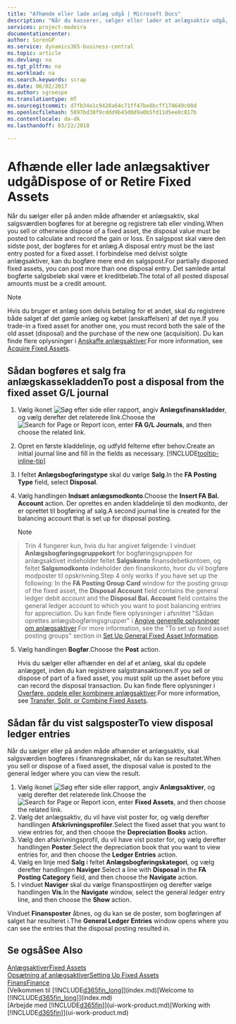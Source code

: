 ```yaml
---
title: "Afhænde eller lade anlæg udgå | Microsoft Docs"
description: "Når du kasserer, sælger eller lader et anlægsaktiv udgå, skal du bogføre en salgsværdi."
services: project-madeira
documentationcenter: 
author: SorenGP
ms.service: dynamics365-business-central
ms.topic: article
ms.devlang: na
ms.tgt_pltfrm: na
ms.workload: na
ms.search.keywords: scrap
ms.date: 06/02/2017
ms.author: sgroespe
ms.translationtype: HT
ms.sourcegitcommit: d7fb34e1c9428a64c71ff47be8bcff174649c00d
ms.openlocfilehash: 5897bd38f9cddd9b45d0d9a0b5fd11d5ee0c817b
ms.contentlocale: da-dk
ms.lasthandoff: 03/22/2018

---
```

# <a name="dispose-of-or-retire-fixed-assets"></a><span data-ttu-id="9c3b5-103">Afhænde eller lade anlægsaktiver udgå</span><span class="sxs-lookup"><span data-stu-id="9c3b5-103">Dispose of or Retire Fixed Assets</span></span>
<span data-ttu-id="9c3b5-104">Når du sælger eller på anden måde afhænder et anlægsaktiv, skal salgsværdien bogføres for at beregne og registrere tab eller vinding.</span><span class="sxs-lookup"><span data-stu-id="9c3b5-104">When you sell or otherwise dispose of a fixed asset, the disposal value must be posted to calculate and record the gain or loss.</span></span> <span data-ttu-id="9c3b5-105">En salgspost skal være den sidste post, der bogføres for et anlæg.</span><span class="sxs-lookup"><span data-stu-id="9c3b5-105">A disposal entry must be the last entry posted for a fixed asset.</span></span> <span data-ttu-id="9c3b5-106">I forbindelse med delvist solgte anlægsaktiver, kan du bogføre mere end én salgspost.</span><span class="sxs-lookup"><span data-stu-id="9c3b5-106">For partially disposed fixed assets, you can post more than one disposal entry.</span></span> <span data-ttu-id="9c3b5-107">Det samlede antal bogførte salgsbeløb skal være et kreditbeløb.</span><span class="sxs-lookup"><span data-stu-id="9c3b5-107">The total of all posted disposal amounts must be a credit amount.</span></span>  

> [!NOTE]  
>   <span data-ttu-id="9c3b5-108">Hvis du bruger et anlæg som delvis betaling for et andet, skal du registrere både salget af det gamle anlæg og købet (anskaffelsen) af det nye.</span><span class="sxs-lookup"><span data-stu-id="9c3b5-108">If you trade-in a fixed asset for another one, you must record both the sale of the old asset (disposal) and the purchase of the new one (acquisition).</span></span> <span data-ttu-id="9c3b5-109">Du kan finde flere oplysninger i [Anskaffe anlægsaktiver](fa-how-acquire.md).</span><span class="sxs-lookup"><span data-stu-id="9c3b5-109">For more information, see [Acquire Fixed Assets](fa-how-acquire.md).</span></span>  

## <a name="to-post-a-disposal-from-the-fixed-asset-gl-journal"></a><span data-ttu-id="9c3b5-110">Sådan bogføres et salg fra anlægskassekladden</span><span class="sxs-lookup"><span data-stu-id="9c3b5-110">To post a disposal from the fixed asset G/L journal</span></span>
1. <span data-ttu-id="9c3b5-111">Vælg ikonet ![Søg efter side eller rapport](media/ui-search/search_small.png "Ikonet Søg efter side eller rapport"), angiv **Anlægsfinanskladder**, og vælg derefter det relaterede link.</span><span class="sxs-lookup"><span data-stu-id="9c3b5-111">Choose the ![Search for Page or Report](media/ui-search/search_small.png "Search for Page or Report icon") icon, enter **FA G/L Journals**, and then choose the related link.</span></span>  
2. <span data-ttu-id="9c3b5-112">Opret en første kladdelinje, og udfyld felterne efter behov.</span><span class="sxs-lookup"><span data-stu-id="9c3b5-112">Create an initial journal line and fill in the fields as necessary.</span></span> [!INCLUDE[tooltip-inline-tip](includes/tooltip-inline-tip_md.md)]  
3. <span data-ttu-id="9c3b5-113">I feltet **Anlægsbogføringstype** skal du vælge **Salg**.</span><span class="sxs-lookup"><span data-stu-id="9c3b5-113">In the **FA Posting Type** field, select **Disposal**.</span></span>  
4. <span data-ttu-id="9c3b5-114">Vælg handlingen **Indsæt anlægsmodkonto**.</span><span class="sxs-lookup"><span data-stu-id="9c3b5-114">Choose the **Insert FA Bal. Account** action.</span></span> <span data-ttu-id="9c3b5-115">Der oprettes en anden kladdelinje til den modkonto, der er oprettet til bogføring af salg.</span><span class="sxs-lookup"><span data-stu-id="9c3b5-115">A second journal line is created for the balancing account that is set up for disposal posting.</span></span>  

    > [!NOTE]  
>   <span data-ttu-id="9c3b5-116">Trin 4 fungerer kun, hvis du har angivet følgende: I vinduet **Anlægsbogføringsgruppekort** for bogføringsgruppen for anlægsaktivet indeholder feltet **Salgskonto** finansdebetkontoen, og feltet **Salgsmodkonto** indeholder den finanskonto, hvor du vil bogføre modposter til opskrivning.</span><span class="sxs-lookup"><span data-stu-id="9c3b5-116">Step 4 only works if you have set up the following: In the **FA Posting Group Card** window for the posting group of the fixed asset, the **Disposal Account** field contains the general ledger debit account and the **Disposal Bal. Account** field contains the general ledger account to which you want to post balancing entries for appreciation.</span></span> <span data-ttu-id="9c3b5-117">Du kan finde flere oplysninger i afsnittet "Sådan oprettes anlægsbogføringsgrupper" i [Angive generelle oplysninger om anlægsaktiver](fa-how-setup-general.md).</span><span class="sxs-lookup"><span data-stu-id="9c3b5-117">For more information, see the "To set up fixed asset posting groups" section in [Set Up General Fixed Asset Information](fa-how-setup-general.md).</span></span>  
5. <span data-ttu-id="9c3b5-118">Vælg handlingen **Bogfør**.</span><span class="sxs-lookup"><span data-stu-id="9c3b5-118">Choose the **Post** action.</span></span>  

    <span data-ttu-id="9c3b5-119">Hvis du sælger eller afhænder en del af et anlæg, skal du opdele anlægget, inden du kan registrere salgstransaktionen.</span><span class="sxs-lookup"><span data-stu-id="9c3b5-119">If you sell or dispose of part of a fixed asset, you must split up the asset before you can record the disposal transaction.</span></span> <span data-ttu-id="9c3b5-120">Du kan finde flere oplysninger i [Overføre, opdele eller kombinere anlægsaktiver](fa-how-trans-split-combine.md).</span><span class="sxs-lookup"><span data-stu-id="9c3b5-120">For more information, see [Transfer, Split, or Combine Fixed Assets](fa-how-trans-split-combine.md).</span></span>  

## <a name="to-view-disposal-ledger-entries"></a><span data-ttu-id="9c3b5-121">Sådan får du vist salgsposter</span><span class="sxs-lookup"><span data-stu-id="9c3b5-121">To view disposal ledger entries</span></span>
<span data-ttu-id="9c3b5-122">Når du sælger eller på anden måde afhænder et anlægsaktiv, skal salgsværdien bogføres i finansregnskabet, når du kan se resultatet.</span><span class="sxs-lookup"><span data-stu-id="9c3b5-122">When you sell or dispose of a fixed asset, the disposal value is posted to the general ledger where you can view the result.</span></span>  

1. <span data-ttu-id="9c3b5-123">Vælg ikonet ![Søg efter side eller rapport](media/ui-search/search_small.png "Ikonet Søg efter side eller rapport"), angiv **Anlægsaktiver**, og vælg derefter det relaterede link.</span><span class="sxs-lookup"><span data-stu-id="9c3b5-123">Choose the ![Search for Page or Report](media/ui-search/search_small.png "Search for Page or Report icon") icon, enter **Fixed Assets**, and then choose the related link.</span></span>  
2. <span data-ttu-id="9c3b5-124">Vælg det anlægsaktiv, du vil have vist poster for, og vælg derefter handlingen **Afskrivningsprofiler**.</span><span class="sxs-lookup"><span data-stu-id="9c3b5-124">Select the fixed asset that you want to view entries for, and then choose the **Depreciation Books** action.</span></span>  
3. <span data-ttu-id="9c3b5-125">Vælg den afskrivningsprofil, du vil have vist poster for, og vælg derefter handlingen **Poster**.</span><span class="sxs-lookup"><span data-stu-id="9c3b5-125">Select the depreciation book that you want to view entries for, and then choose the **Ledger Entries** action.</span></span>  
4. <span data-ttu-id="9c3b5-126">Vælg en linje med **Salg** i feltet **Anlægsbogføringskategori**, og vælg derefter handlingen **Naviger**.</span><span class="sxs-lookup"><span data-stu-id="9c3b5-126">Select a line with **Disposal** in the **FA Posting Category** field, and then choose the **Navigate** action.</span></span>  
5. <span data-ttu-id="9c3b5-127">I vinduet **Naviger** skal du vælge finanspostlinjen og derefter vælge handlingen **Vis**.</span><span class="sxs-lookup"><span data-stu-id="9c3b5-127">In the **Navigate** window, select the general ledger entry line, and then choose the **Show** action.</span></span>  

<span data-ttu-id="9c3b5-128">Vinduet **Finansposter** åbnes, og du kan se de poster, som bogføringen af salget har resulteret i.</span><span class="sxs-lookup"><span data-stu-id="9c3b5-128">The **General Ledger Entries** window opens where you can see the entries that the disposal posting resulted in.</span></span>  

## <a name="see-also"></a><span data-ttu-id="9c3b5-129">Se også</span><span class="sxs-lookup"><span data-stu-id="9c3b5-129">See Also</span></span>
[<span data-ttu-id="9c3b5-130">Anlægsaktiver</span><span class="sxs-lookup"><span data-stu-id="9c3b5-130">Fixed Assets</span></span>](fa-manage.md)  
[<span data-ttu-id="9c3b5-131">Opsætning af anlægsaktiver</span><span class="sxs-lookup"><span data-stu-id="9c3b5-131">Setting Up Fixed Assets</span></span>](fa-setup.md)  
[<span data-ttu-id="9c3b5-132">Finans</span><span class="sxs-lookup"><span data-stu-id="9c3b5-132">Finance</span></span>](finance.md)  
<span data-ttu-id="9c3b5-133">[Velkommen til [!INCLUDE[d365fin_long](includes/d365fin_long_md.md)]](index.md)</span><span class="sxs-lookup"><span data-stu-id="9c3b5-133">[Welcome to [!INCLUDE[d365fin_long](includes/d365fin_long_md.md)]](index.md)</span></span>  
<span data-ttu-id="9c3b5-134">[Arbejde med [!INCLUDE[d365fin](includes/d365fin_md.md)]](ui-work-product.md)</span><span class="sxs-lookup"><span data-stu-id="9c3b5-134">[Working with [!INCLUDE[d365fin](includes/d365fin_md.md)]](ui-work-product.md)</span></span>

